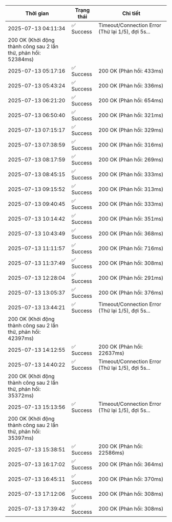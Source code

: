 | Thời gian | Trạng thái | Chi tiết |
|---|---|---|
| 2025-07-13 04:11:34 | ✅ Success | Timeout/Connection Error (Thử lại 1/5), đợi 5s...
200 OK (Khởi động thành công sau 2 lần thử, phản hồi: 52384ms) |
| 2025-07-13 05:17:16 | ✅ Success | 200 OK (Phản hồi: 433ms) |
| 2025-07-13 05:43:24 | ✅ Success | 200 OK (Phản hồi: 336ms) |
| 2025-07-13 06:21:20 | ✅ Success | 200 OK (Phản hồi: 654ms) |
| 2025-07-13 06:50:40 | ✅ Success | 200 OK (Phản hồi: 321ms) |
| 2025-07-13 07:15:17 | ✅ Success | 200 OK (Phản hồi: 329ms) |
| 2025-07-13 07:38:59 | ✅ Success | 200 OK (Phản hồi: 316ms) |
| 2025-07-13 08:17:59 | ✅ Success | 200 OK (Phản hồi: 269ms) |
| 2025-07-13 08:45:15 | ✅ Success | 200 OK (Phản hồi: 333ms) |
| 2025-07-13 09:15:52 | ✅ Success | 200 OK (Phản hồi: 313ms) |
| 2025-07-13 09:40:45 | ✅ Success | 200 OK (Phản hồi: 333ms) |
| 2025-07-13 10:14:42 | ✅ Success | 200 OK (Phản hồi: 351ms) |
| 2025-07-13 10:43:49 | ✅ Success | 200 OK (Phản hồi: 368ms) |
| 2025-07-13 11:11:57 | ✅ Success | 200 OK (Phản hồi: 716ms) |
| 2025-07-13 11:37:49 | ✅ Success | 200 OK (Phản hồi: 308ms) |
| 2025-07-13 12:28:04 | ✅ Success | 200 OK (Phản hồi: 291ms) |
| 2025-07-13 13:05:37 | ✅ Success | 200 OK (Phản hồi: 376ms) |
| 2025-07-13 13:44:21 | ✅ Success | Timeout/Connection Error (Thử lại 1/5), đợi 5s...
200 OK (Khởi động thành công sau 2 lần thử, phản hồi: 42397ms) |
| 2025-07-13 14:12:55 | ✅ Success | 200 OK (Phản hồi: 22637ms) |
| 2025-07-13 14:40:22 | ✅ Success | Timeout/Connection Error (Thử lại 1/5), đợi 5s...
200 OK (Khởi động thành công sau 2 lần thử, phản hồi: 35372ms) |
| 2025-07-13 15:13:56 | ✅ Success | Timeout/Connection Error (Thử lại 1/5), đợi 5s...
200 OK (Khởi động thành công sau 2 lần thử, phản hồi: 35397ms) |
| 2025-07-13 15:38:51 | ✅ Success | 200 OK (Phản hồi: 22586ms) |
| 2025-07-13 16:17:02 | ✅ Success | 200 OK (Phản hồi: 364ms) |
| 2025-07-13 16:45:11 | ✅ Success | 200 OK (Phản hồi: 370ms) |
| 2025-07-13 17:12:06 | ✅ Success | 200 OK (Phản hồi: 308ms) |
| 2025-07-13 17:39:42 | ✅ Success | 200 OK (Phản hồi: 308ms) |
